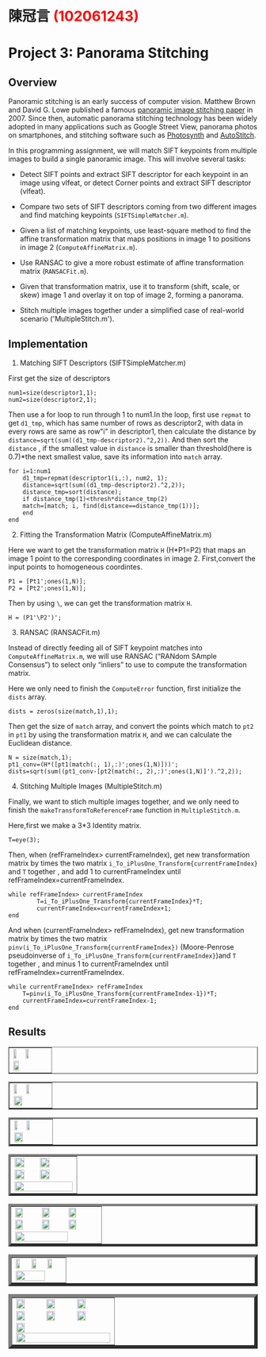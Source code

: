 # 陳冠言 <span style="color:red">(102061243)</span>

# Project 3: Panorama Stitching

## Overview
Panoramic stitching is an early success of computer vision. Matthew Brown and David G. Lowe published a famous [panoramic image stitching paper](http://www.cs.ubc.ca/~lowe/papers/07brown.pdf) in 2007. Since then, automatic panorama stitching technology has been widely adopted in many applications such as Google Street View, panorama photos on smartphones, and stitching software such as [Photosynth](http://photosynth.net/) and [AutoStitch](http://cs.bath.ac.uk/brown/autostitch/autostitch.html).

In this programming assignment, we will match SIFT keypoints from multiple images to build a single panoramic image. This will involve several tasks:

* Detect SIFT points and extract SIFT descriptor for each keypoint in an image using vlfeat, or
  detect Corner points and extract SIFT descriptor (vlfeat).

* Compare two sets of SIFT descriptors coming from two different images and find matching keypoints (`SIFTSimpleMatcher.m`).

* Given a list of matching keypoints, use least-square method to find the affine transformation matrix that maps positions in image 1 to positions in image 2 (`ComputeAffineMatrix.m`).

* Use RANSAC to give a more robust estimate of affine transformation matrix (`RANSACFit.m`).

* Given that transformation matrix, use it to transform (shift, scale, or skew) image 1 and overlay it on top of image 2, forming a panorama. 

* Stitch multiple images together under a simplified case of real-world scenario ('MultipleStitch.m').

## Implementation
1. Matching SIFT Descriptors (SIFTSimpleMatcher.m)

First get the size of descriptors
	
	num1=size(descriptor1,1);
	num2=size(descriptor2,1);
	
Then use a for loop to run through 1 to num1.In the loop, first use `repmat` to get `d1_tmp`, which has same number of rows as descriptor2, with data in every rows are same as row"i" in descriptor1, then calculate the distance by `distance=sqrt(sum((d1_tmp-descriptor2).^2,2))`. And then sort the `distance` , if the smallest value in `distance` is smaller than threshold(here is 0.7)*the next smallest value, save its information into `match` array.

	for i=1:num1
		d1_tmp=repmat(descriptor1(i,:), num2, 1);
		distance=sqrt(sum((d1_tmp-descriptor2).^2,2));
		distance_tmp=sort(distance);
		if distance_tmp(1)<thresh*distance_tmp(2)
		match=[match; i, find(distance==distance_tmp(1))];
		end
	end

2. Fitting the Transformation Matrix (ComputeAffineMatrix.m)

Here we want to get the transformation matrix `H` (H*P1=P2) that maps an image 1 point to the corresponding coordinates in image 2. First,convert the input points to homogeneous coordintes.

	P1 = [Pt1';ones(1,N)];
	P2 = [Pt2';ones(1,N)];

Then by using `\`, we can get the transformation matrix `H`.

	H = (P1'\P2')';

3. RANSAC (RANSACFit.m)  

Instead of directly feeding all of SIFT keypoint matches into `ComputeAffineMatrix.m`, we will use RANSAC (“RANdom SAmple Consensus”) to select only “inliers” to use to compute the transformation matrix.

Here we only need to finish the `ComputeError` function, first initialize the `dists` array.

	dists = zeros(size(match,1),1);

Then get the size of `match` array, and convert the points which match to `pt2` in `pt1` by using the transformation matrix `H`, and we can calculate the Euclidean distance.

	N = size(match,1);
	pt1_conv=(H*([pt1(match(:, 1),:)';ones(1,N)]))';
	dists=sqrt(sum((pt1_conv-[pt2(match(:, 2),:)';ones(1,N)]').^2,2));
	
4. Stitching Multiple Images (MultipleStitch.m)  

Finally, we want to stich multiple images together, and we only need to finish the `makeTransformToReferenceFrame` function in `MultipleStitch.m`.

Here,first we make a 3*3 Identity matrix.

	T=eye(3);

Then, when (refFrameIndex> currentFrameIndex), get new transformation matrix by times the two matrix `i_To_iPlusOne_Transform{currentFrameIndex}` and `T` together , and add 1 to currentFrameIndex until refFrameIndex=currentFrameIndex.

	while refFrameIndex> currentFrameIndex
    		T=i_To_iPlusOne_Transform{currentFrameIndex}*T;
    		currentFrameIndex=currentFrameIndex+1;
	end
	
And when (currentFrameIndex> refFrameIndex), get new transformation matrix by times the two matrix `pinv(i_To_iPlusOne_Transform{currentFrameIndex})` (Moore-Penrose pseudoinverse of `i_To_iPlusOne_Transform{currentFrameIndex}`)and `T` together , and minus 1 to currentFrameIndex until refFrameIndex=currentFrameIndex.

	while currentFrameIndex> refFrameIndex
		T=pinv(i_To_iPlusOne_Transform{currentFrameIndex-1})*T;
		currentFrameIndex=currentFrameIndex-1;
	end


## Results

<table border=1>
<tr>
<td>
<img src="../data/Hanging1.png" width="30%"/>
<img src="../data/Hanging2.png" width="30%"/>
<img src="../results/Hanging.jpg" width="40%"/>
</td>
</tr>
</table>


<table border=2>
<tr>
<td>
<img src="../data/MelakwaLake1.png" width="30%"/>
<img src="../data/MelakwaLake2.png" width="30%"/>
<img src="../results/MelakwaLake.jpg" width="50%"/>
</td>
</tr>
</table>


<table border=3>
<tr>
<td>
<img src="../data/uttower1.jpg" width="30%"/>
<img src="../data/uttower2.jpg" width="30%"/>
<img src="../results/uttower_pano.jpg" width="50%"/>
</td>
</tr>
</table>


<table border=4>
<tr>
<td>
<img src="../data/yosemite1.jpg" width="40%"/>
<img src="../data/yosemite2.jpg" width="40%"/>
<img src="../data/yosemite3.jpg" width="40%"/>
<img src="../data/yosemite4.jpg" width="40%"/>
<img src="../results/yosemite.jpg" width="100%"/>
</td>
</tr>
</table>


<table border=5>
<tr>
<td>
<img src="../data/Rainier1.png" width="30%"/>
<img src="../data/Rainier2.png" width="30%"/>
<img src="../data/Rainier3.png" width="30%"/>
<img src="../data/Rainier4.png" width="30%"/>
<img src="../data/Rainier5.png" width="30%"/>
<img src="../data/Rainier6.png" width="30%"/>
<img src="../results/Rainier.jpg" width="80%"/>
</td>
</tr>
</table>


<table border=6>
<tr>
<td>
<img src="../data/desktop.jpg" width="30%"/>
<img src="../data/desktop2.jpg" width="30%"/>
<img src="../data/desktop3.jpg" width="30%"/>
<img src="../results/desktop.jpg" width="80%"/>
</td>
</tr>
</table>

<table border=7>
<tr>
<td>
<img src="../data/landscape1.jpg" width="30%"/>
<img src="../data/landscape2.jpg" width="30%"/>
<img src="../data/landscape3.jpg" width="30%"/>
<img src="../data/landscape4.jpg" width="30%"/>
<img src="../data/landscape5.jpg" width="30%"/>
<img src="../data/landscape6.jpg" width="30%"/>
<img src="../data/landscape7.jpg" width="30%"/>
<img src="../results/landscape.jpg" width="100%"/>
</td>
</tr>
</table>

